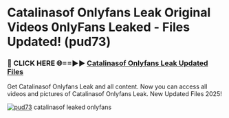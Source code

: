 # Catalinasof Onlyfans Leak Original Videos 0nlyFans Leaked - Files Updated! (pud73)

<h3>🔴 CLICK HERE 🌐==►► <a href="https://tinyurl.com/3hn5wdd3" rel="nofollow">Catalinasof Onlyfans Leak Updated Files</a></h3>

Get Catalinasof Onlyfans Leak and all content. Now you can access all videos and pictures of Catalinasof Onlyfans Leak. New Updated Files 2025!

[![pud73](https://i.imgur.com/4HnBqBT.gif)](https://tinyurl.com/3hn5wdd3)
catalinasof leaked onlyfans